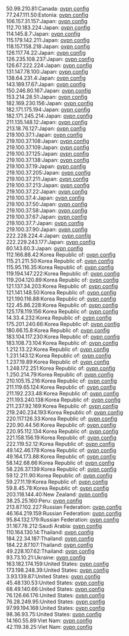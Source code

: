 50.99.210.81:Canada: [ovpn config](vpn/50_99_210_81.ovpn)  
77.247.111.50:Estonia: [ovpn config](vpn/77_247_111_50.ovpn)  
106.157.31.157:Japan: [ovpn config](vpn/106_157_31_157.ovpn)  
112.70.183.224:Japan: [ovpn config](vpn/112_70_183_224.ovpn)  
114.145.8.7:Japan: [ovpn config](vpn/114_145_8_7.ovpn)  
115.179.142.211:Japan: [ovpn config](vpn/115_179_142_211.ovpn)  
118.157.158.218:Japan: [ovpn config](vpn/118_157_158_218.ovpn)  
126.117.74.22:Japan: [ovpn config](vpn/126_117_74_22.ovpn)  
126.235.108.237:Japan: [ovpn config](vpn/126_235_108_237.ovpn)  
126.67.222.224:Japan: [ovpn config](vpn/126_67_222_224.ovpn)  
131.147.78.100:Japan: [ovpn config](vpn/131_147_78_100.ovpn)  
138.64.231.4:Japan: [ovpn config](vpn/138_64_231_4.ovpn)  
143.189.17.67:Japan: [ovpn config](vpn/143_189_17_67.ovpn)  
150.246.80.167:Japan: [ovpn config](vpn/150_246_80_167.ovpn)  
153.214.28.51:Japan: [ovpn config](vpn/153_214_28_51.ovpn)  
182.169.230.156:Japan: [ovpn config](vpn/182_169_230_156.ovpn)  
182.171.175.194:Japan: [ovpn config](vpn/182_171_175_194.ovpn)  
182.171.245.214:Japan: [ovpn config](vpn/182_171_245_214.ovpn)  
211.135.148.12:Japan: [ovpn config](vpn/211_135_148_12.ovpn)  
213.18.76.127:Japan: [ovpn config](vpn/213_18_76_127.ovpn)  
219.100.37.1:Japan: [ovpn config](vpn/219_100_37_1.ovpn)  
219.100.37.108:Japan: [ovpn config](vpn/219_100_37_108.ovpn)  
219.100.37.109:Japan: [ovpn config](vpn/219_100_37_109.ovpn)  
219.100.37.125:Japan: [ovpn config](vpn/219_100_37_125.ovpn)  
219.100.37.138:Japan: [ovpn config](vpn/219_100_37_138.ovpn)  
219.100.37.19:Japan: [ovpn config](vpn/219_100_37_19.ovpn)  
219.100.37.205:Japan: [ovpn config](vpn/219_100_37_205.ovpn)  
219.100.37.211:Japan: [ovpn config](vpn/219_100_37_211.ovpn)  
219.100.37.213:Japan: [ovpn config](vpn/219_100_37_213.ovpn)  
219.100.37.22:Japan: [ovpn config](vpn/219_100_37_22.ovpn)  
219.100.37.4:Japan: [ovpn config](vpn/219_100_37_4.ovpn)  
219.100.37.50:Japan: [ovpn config](vpn/219_100_37_50.ovpn)  
219.100.37.58:Japan: [ovpn config](vpn/219_100_37_58.ovpn)  
219.100.37.67:Japan: [ovpn config](vpn/219_100_37_67.ovpn)  
219.100.37.7:Japan: [ovpn config](vpn/219_100_37_7.ovpn)  
219.100.37.90:Japan: [ovpn config](vpn/219_100_37_90.ovpn)  
222.228.224.4:Japan: [ovpn config](vpn/222_228_224_4.ovpn)  
222.229.243.177:Japan: [ovpn config](vpn/222_229_243_177.ovpn)  
60.143.60.3:Japan: [ovpn config](vpn/60_143_60_3.ovpn)  
112.166.88.42:Korea Republic of: [ovpn config](vpn/112_166_88_42.ovpn)  
115.21.211.50:Korea Republic of: [ovpn config](vpn/115_21_211_50.ovpn)  
115.95.116.35:Korea Republic of: [ovpn config](vpn/115_95_116_35.ovpn)  
119.194.147.222:Korea Republic of: [ovpn config](vpn/119_194_147_222.ovpn)  
119.204.120.89:Korea Republic of: [ovpn config](vpn/119_204_120_89.ovpn)  
121.137.34.203:Korea Republic of: [ovpn config](vpn/121_137_34_203.ovpn)  
121.141.148.50:Korea Republic of: [ovpn config](vpn/121_141_148_50.ovpn)  
121.190.116.88:Korea Republic of: [ovpn config](vpn/121_190_116_88.ovpn)  
122.45.86.228:Korea Republic of: [ovpn config](vpn/122_45_86_228.ovpn)  
125.178.119.156:Korea Republic of: [ovpn config](vpn/125_178_119_156.ovpn)  
14.33.4.232:Korea Republic of: [ovpn config](vpn/14_33_4_232.ovpn)  
175.201.240.66:Korea Republic of: [ovpn config](vpn/175_201_240_66.ovpn)  
180.66.15.8:Korea Republic of: [ovpn config](vpn/180_66_15_8.ovpn)  
183.104.117.230:Korea Republic of: [ovpn config](vpn/183_104_117_230.ovpn)  
183.108.73.104:Korea Republic of: [ovpn config](vpn/183_108_73_104.ovpn)  
1.212.13.22:Korea Republic of: [ovpn config](vpn/1_212_13_22.ovpn)  
1.231.143.12:Korea Republic of: [ovpn config](vpn/1_231_143_12.ovpn)  
1.237.19.89:Korea Republic of: [ovpn config](vpn/1_237_19_89.ovpn)  
1.248.172.251:Korea Republic of: [ovpn config](vpn/1_248_172_251.ovpn)  
1.250.214.79:Korea Republic of: [ovpn config](vpn/1_250_214_79.ovpn)  
210.105.15.216:Korea Republic of: [ovpn config](vpn/210_105_15_216.ovpn)  
211.119.65.124:Korea Republic of: [ovpn config](vpn/211_119_65_124.ovpn)  
211.192.233.48:Korea Republic of: [ovpn config](vpn/211_192_233_48.ovpn)  
211.193.240.138:Korea Republic of: [ovpn config](vpn/211_193_240_138.ovpn)  
211.237.92.169:Korea Republic of: [ovpn config](vpn/211_237_92_169.ovpn)  
219.240.234.193:Korea Republic of: [ovpn config](vpn/219_240_234_193.ovpn)  
220.117.126.33:Korea Republic of: [ovpn config](vpn/220_117_126_33.ovpn)  
220.90.44.56:Korea Republic of: [ovpn config](vpn/220_90_44_56.ovpn)  
220.95.112.134:Korea Republic of: [ovpn config](vpn/220_95_112_134.ovpn)  
221.158.156.19:Korea Republic of: [ovpn config](vpn/221_158_156_19.ovpn)  
222.119.52.12:Korea Republic of: [ovpn config](vpn/222_119_52_12.ovpn)  
49.142.46.178:Korea Republic of: [ovpn config](vpn/49_142_46_178.ovpn)  
49.164.173.88:Korea Republic of: [ovpn config](vpn/49_164_173_88.ovpn)  
58.142.68.66:Korea Republic of: [ovpn config](vpn/58_142_68_66.ovpn)  
58.226.37.139:Korea Republic of: [ovpn config](vpn/58_226_37_139.ovpn)  
59.12.211.90:Korea Republic of: [ovpn config](vpn/59_12_211_90.ovpn)  
59.27.11.19:Korea Republic of: [ovpn config](vpn/59_27_11_19.ovpn)  
59.8.45.78:Korea Republic of: [ovpn config](vpn/59_8_45_78.ovpn)  
203.118.144.40:New Zealand: [ovpn config](vpn/203_118_144_40.ovpn)  
38.25.25.160:Peru: [ovpn config](vpn/38_25_25_160.ovpn)  
213.87.102.227:Russian Federation: [ovpn config](vpn/213_87_102_227.ovpn)  
46.164.219.159:Russian Federation: [ovpn config](vpn/46_164_219_159.ovpn)  
95.84.132.179:Russian Federation: [ovpn config](vpn/95_84_132_179.ovpn)  
31.167.78.212:Saudi Arabia: [ovpn config](vpn/31_167_78_212.ovpn)  
110.164.130.14:Thailand: [ovpn config](vpn/110_164_130_14.ovpn)  
184.22.34.187:Thailand: [ovpn config](vpn/184_22_34_187.ovpn)  
184.22.87.107:Thailand: [ovpn config](vpn/184_22_87_107.ovpn)  
49.228.107.62:Thailand: [ovpn config](vpn/49_228_107_62.ovpn)  
93.73.10.21:Ukraine: [ovpn config](vpn/93_73_10_21.ovpn)  
163.182.174.159:United States: [ovpn config](vpn/163_182_174_159.ovpn)  
173.198.248.39:United States: [ovpn config](vpn/173_198_248_39.ovpn)  
3.93.139.87:United States: [ovpn config](vpn/3_93_139_87.ovpn)  
45.48.130.53:United States: [ovpn config](vpn/45_48_130_53.ovpn)  
68.49.140.66:United States: [ovpn config](vpn/68_49_140_66.ovpn)  
76.126.66.176:United States: [ovpn config](vpn/76_126_66_176.ovpn)  
76.28.249.95:United States: [ovpn config](vpn/76_28_249_95.ovpn)  
97.99.194.168:United States: [ovpn config](vpn/97_99_194_168.ovpn)  
98.36.93.75:United States: [ovpn config](vpn/98_36_93_75.ovpn)  
14.160.55.89:Viet Nam: [ovpn config](vpn/14_160_55_89.ovpn)  
42.119.38.25:Viet Nam: [ovpn config](vpn/42_119_38_25.ovpn)  
